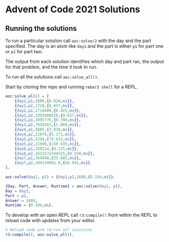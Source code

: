Advent of Code 2021 Solutions
=====

Running the solutions
-----

To run a particular solution call `aoc:solve/2` with the day
and the part specified. The day is an atom like `day1` and the
part is either `p1` for part one or `p2` for part two.

The output from each solution identifies which day and part ran,
the output for that problem, and the time it took to run.

To run all the solutions call `aoc:solve_all()`.

Start by cloning the repo and running `rebar3 shell` for a REPL.

```erlang
aoc:solve_all() = [
    {day1,p1,1688,{0.028,ms}},
    {day1,p2,1728,{0.057,ms}},
    {day2,p1,1714680,{0.025,ms}},
    {day2,p2,1963088820,{0.027,ms}},
    {day3,p1,3895776,{0.394,ms}},
    {day3,p2,7928162,{1.080,ms}},
    {day4,p1,5685,{3.030,ms}},
    {day4,p2,21070,{5.172,ms}},
    {day5,p1,5294,{79.632,ms}},
    {day5,p2,21698,{150.635,ms}},
    {day6,p1,358214,{0.125,ms}},
    {day6,p2,1622533344325,{0.330,ms}},
    {day7,p1,364898,{35.685,ms}},
    {day7,p2,104149091.0,{68.945,ms}}
].

aoc:solve(day1, p1) = {day1,p1,1688,{0.184,ms}}.

{Day, Part, Answer, Runtime} = aoc:solve(day1, p1),
Day = day1,
Part = p1,
Answer = 1688,
Runtime = {0.184,ms}.
```

To develop with an open REPL call `r3:compile()` from within
the REPL to reload code with updates from your editor.

```erlang
% Reload code and re-run all solutions
r3:compile(), aoc:solve_all().
```